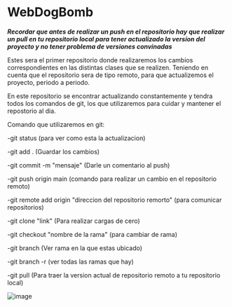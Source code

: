 # WebDogBomb

***Recordar que antes de realizar un push en el repositorio hay que realizar un pull en tu repositorio local para tener actualizado la version del proyecto y no tener problema de versiones convinadas***

Estes sera el primer repositorio donde realizaremos los cambios correspondientes en las distintas clases que se realizen. Teniendo en cuenta que el repositorio sera de tipo remoto, para que actualizemos el proyecto, periodo a periodo.

En este repositorio se encontrar actualizando constantemente y tendra todos los comandos de git, los que utilizaremos para cuidar y mantener el repostorio al dia.

Comando que utilizaremos en git:

-git status (para ver como esta la actualizacion)

-git add . (Guardar los cambios)

-git commit -m "mensaje" (Darle un comentario al push)

-git push origin main (comando para realizar un cambio en el repositorio remoto)

-git remote add origin "direccion del repositorio remorto" (para comunicar repositorios)

-git clone "link" (Para realizar cargas de cero)

-git checkout "nombre de la rama" (para cambiar de rama)

-git branch (Ver rama en la que estas ubicado)

-git branch -r (ver todas las ramas que hay)

-git pull (Para traer la version actual de repositorio remoto a tu repositorio local)

![image](https://user-images.githubusercontent.com/107446673/224136379-24e78fc0-23c2-4d39-a395-440af26574e8.png)
